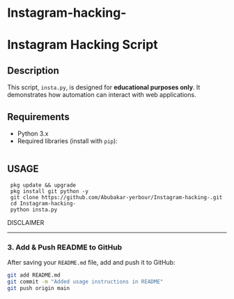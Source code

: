 # Instagram-hacking-

# Instagram Hacking Script

## Description
This script, `insta.py`, is designed for **educational purposes only**. It demonstrates how automation can interact with web applications.

## Requirements
- Python 3.x
- Required libraries (install with `pip`):
  ```sh

## USAGE 
     pkg update && upgrade 
     pkg install git python -y
     git clone https://github.com/Abubakar-yerbour/Instagram-hacking-.git
     cd Instagram-hacking- 
     python insta.py
     







DISCLAIMER 

---

### **3. Add & Push README to GitHub**
After saving your `README.md` file, add and push it to GitHub:

```sh
git add README.md
git commit -m "Added usage instructions in README"
git push origin main
